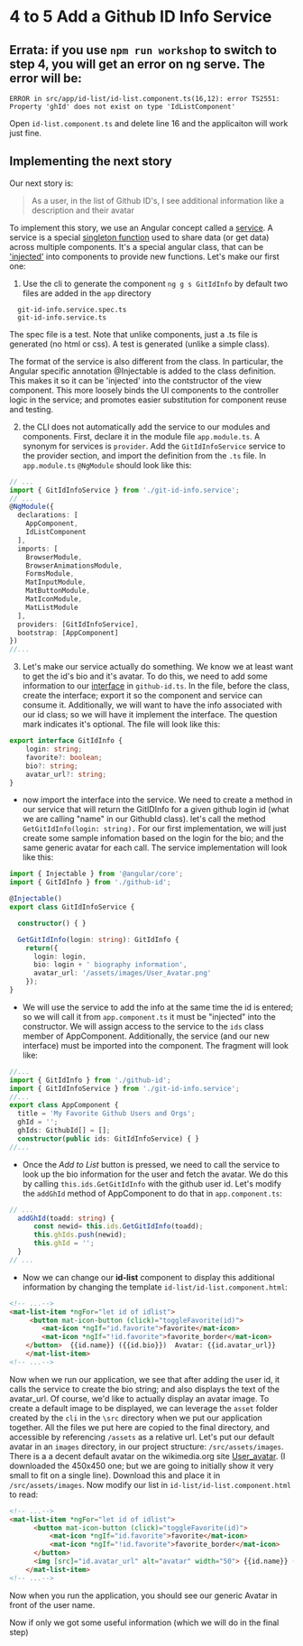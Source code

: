 # 4 to 5 Add a Github ID Info Service
## Errata:  if you use `npm run workshop` to switch to step 4, you will get an error on ng serve.  The error will be:
````
ERROR in src/app/id-list/id-list.component.ts(16,12): error TS2551: Property 'ghId' does not exist on type 'IdListComponent'
````
Open `id-list.component.ts` and delete line 16 and the applicaiton will work just fine.

## Implementing the next story

Our next story is:
> As a user, in the list of Github ID's, I see additional information like a description and their avatar

To implement this story, we use an Angular concept called a [service](https://angular.io/tutorial/toh-pt4).  A service is a special [singleton function](http://www.dofactory.com/javascript/singleton-design-pattern) used to share data (or get data) across multiple components. It's a special angular class, that can be ['injected'](https://stackoverflow.com/questions/130794/what-is-dependency-injection) into components to provide new functions.  Let's make our first one:
1.  Use the cli to generate the component `ng g s GitIdInfo`
by default two files are added in the `app` directory
````
  git-id-info.service.spec.ts
  git-id-info.service.ts
````
The spec file is a test.  Note that unlike components, just a .ts file is generated (no html or css).  A test is generated (unlike a simple class).  

The format of the service is also different from the class.  In particular, the Angular specific annotation @Injectable is added to the class definition.  This makes it so it can be 'injected' into the contstructor of the view component.   This more loosely binds the UI components to the controller logic in the service; and promotes easier substitution for component reuse and testing.

2.  the CLI does not automatically add the service to our modules and components.  First, declare it in the module file `app.module.ts`.  A synonym for services is `provider`.  Add the `GitIdInfoService` service to the provider section, and import the definition from the `.ts` file.  In `app.module.ts` `@NgModule` should look like this:
````typescript
// ...
import { GitIdInfoService } from './git-id-info.service';
// ...
@NgModule({
  declarations: [
    AppComponent,
    IdListComponent
  ],
  imports: [
    BrowserModule,
    BrowserAnimationsModule,
    FormsModule,
    MatInputModule,
    MatButtonModule,
    MatIconModule,
    MatListModule
  ],
  providers: [GitIdInfoService],
  bootstrap: [AppComponent]
})
//...
````
3.  Let's make our service actually do something.  We know we at least want to get the id's bio and it's avatar.  To do this, we need to add some information to our [interface](https://weblogs.asp.net/dwahlin/the-role-of-interfaces-in-typescript)
in `github-id.ts`.  In the file, before the class, create the interface; export it so the component and service can consume it. Additionally, we will want to have the info associated with our id class; so we will have it implement the interface. The question mark indicates it's optional. The file will look like this:
````typescript
export interface GitIdInfo {
    login: string;
    favorite?: boolean;
    bio?: string;
    avatar_url?: string;
}
````
- now import the interface into the service.  We need to create a method in our service that will return the GitIDInfo for a given github login id (what we are calling "name" in our GithubId class).  let's call the method `GetGitIdInfo(login: string).` For our first implementation, we will just create some sample infomation based on the login for the bio; and the same generic avatar for each call. The service implementation will look like this:
````typescript
import { Injectable } from '@angular/core';
import { GitIdInfo } from './github-id';

@Injectable()
export class GitIdInfoService {

  constructor() { }

  GetGitIdInfo(login: string): GitIdInfo {
    return({
      login: login,
      bio: login + ' biography information',
      avatar_url: '/assets/images/User_Avatar.png'
    });
}

````  
- We will use the service to add the info at the same time the id is entered; so we will call it from `app.component.ts` it must be "injected" into the constructor.  We will assign access to the service to the `ids` class member of AppComponent.   Additionally, the service (and our new interface) must be imported into the component.  The fragment will look like:
````typescript
//...
import { GitIdInfo } from './github-id';
import { GitIdInfoService } from './git-id-info.service';
//...
export class AppComponent {
  title = 'My Favorite Github Users and Orgs';
  ghId = '';
  ghIds: GithubId[] = [];
  constructor(public ids: GitIdInfoService) { }
//...
````
- Once the *Add to List* button is pressed, we need to call the service to look up the bio information for the user and fetch the avatar.  We do this by calling `this.ids.GetGitIdInfo` with the github user id.  Let's modify the `addGhId` method of AppComponent to do that in `app.component.ts`: 
````typescript
// ...
  addGhId(toadd: string) {
      const newid= this.ids.GetGitIdInfo(toadd);
      this.ghIds.push(newid);
      this.ghId = '';
  }
// ...
````
- Now we can change our **id-list** component to display this additional information by changing the template `id-list/id-list.component.html`:
````html
<!-- ...-->
<mat-list-item *ngFor="let id of idlist">
     <button mat-icon-button (click)="toggleFavorite(id)">
        <mat-icon *ngIf="id.favorite">favorite</mat-icon>
        <mat-icon *ngIf="!id.favorite">favorite_border</mat-icon>
    </button>  {{id.name}} ({{id.bio}})  Avatar: {{id.avatar_url}}
    </mat-list-item>
<!-- ...-->
````
Now when we run our application, we see that after adding the user id, it calls the service to create the bio string; and also displays the text of the avatar_url.  Of course, we'd like to actually display an avatar image.  To create a default image to be displayed, we can leverage the `asset` folder created by the `cli` in the `\src` directory when we put our application together.  All the files we put here are copied to the final directory, and accessible by referencing `/assets` as a relative url.   Let's put our default avatar in an `images` directory, in our project structure: `/src/assets/images`.  There is a a decent default avatar on the wikimedia.org site [User_avatar](https://commons.wikimedia.org/wiki/File:User_Avatar.png).  (I downloaded the 450x450 one; but we are going to initially show it very small to fit on a single line).  Download this and place it in `/src/assets/images`.   Now modify our list in `id-list/id-list.component.html` to read:
````html
<!-- ...-->
<mat-list-item *ngFor="let id of idlist">
      <button mat-icon-button (click)="toggleFavorite(id)">
          <mat-icon *ngIf="id.favorite">favorite</mat-icon>
          <mat-icon *ngIf="!id.favorite">favorite_border</mat-icon>
      </button>
      <img [src]="id.avatar_url" alt="avatar" width="50"> {{id.name}} ({{id.bio}})  
    </mat-list-item>
<!-- ...-->
````
Now when you run the application, you should see our generic Avatar in front of the user name.

Now if only we got some useful information (which we will do in the final step)